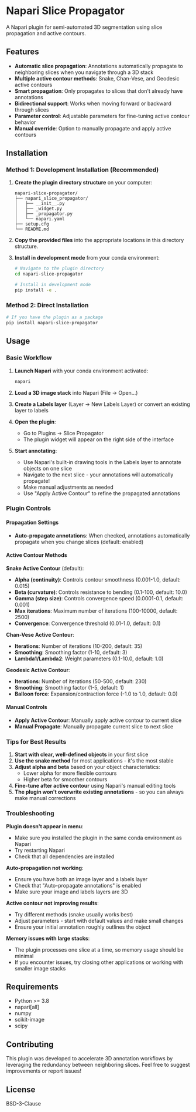 # Napari Slice Propagator

A Napari plugin for semi-automated 3D segmentation using slice propagation and active contours.

## Features

- **Automatic slice propagation**: Annotations automatically propagate to neighboring slices when you navigate through a 3D stack
- **Multiple active contour methods**: Snake, Chan-Vese, and Geodesic active contours
- **Smart propagation**: Only propagates to slices that don't already have annotations
- **Bidirectional support**: Works when moving forward or backward through slices
- **Parameter control**: Adjustable parameters for fine-tuning active contour behavior
- **Manual override**: Option to manually propagate and apply active contours

## Installation

### Method 1: Development Installation (Recommended)

1. **Create the plugin directory structure** on your computer:
   ```
   napari-slice-propagator/
   ├── napari_slice_propagator/
   │   ├── __init__.py
   │   ├── _widget.py
   │   ├── _propagator.py
   │   └── napari.yaml
   ├── setup.cfg
   └── README.md
   ```

2. **Copy the provided files** into the appropriate locations in this directory structure.

3. **Install in development mode** from your conda environment:
   ```bash
   # Navigate to the plugin directory
   cd napari-slice-propagator
   
   # Install in development mode
   pip install -e .
   ```

### Method 2: Direct Installation
```bash
# If you have the plugin as a package
pip install napari-slice-propagator
```

## Usage

### Basic Workflow

1. **Launch Napari** with your conda environment activated:
   ```bash
   napari
   ```

2. **Load a 3D image stack** into Napari (File → Open...)

3. **Create a Labels layer** (Layer → New Labels Layer) or convert an existing layer to labels

4. **Open the plugin**:
   - Go to Plugins → Slice Propagator
   - The plugin widget will appear on the right side of the interface

5. **Start annotating**:
   - Use Napari's built-in drawing tools in the Labels layer to annotate objects on one slice
   - Navigate to the next slice - your annotations will automatically propagate!
   - Make manual adjustments as needed
   - Use "Apply Active Contour" to refine the propagated annotations

### Plugin Controls

#### Propagation Settings
- **Auto-propagate annotations**: When checked, annotations automatically propagate when you change slices (default: enabled)

#### Active Contour Methods

**Snake Active Contour** (default):
- **Alpha (continuity)**: Controls contour smoothness (0.001-1.0, default: 0.015)
- **Beta (curvature)**: Controls resistance to bending (0.1-100, default: 10.0)
- **Gamma (step size)**: Controls convergence speed (0.0001-0.1, default: 0.001)
- **Max iterations**: Maximum number of iterations (100-10000, default: 2500)
- **Convergence**: Convergence threshold (0.01-1.0, default: 0.1)

**Chan-Vese Active Contour**:
- **Iterations**: Number of iterations (10-200, default: 35)
- **Smoothing**: Smoothing factor (1-10, default: 3)
- **Lambda1/Lambda2**: Weight parameters (0.1-10.0, default: 1.0)

**Geodesic Active Contour**:
- **Iterations**: Number of iterations (50-500, default: 230)
- **Smoothing**: Smoothing factor (1-5, default: 1)
- **Balloon force**: Expansion/contraction force (-1.0 to 1.0, default: 0.0)

#### Manual Controls
- **Apply Active Contour**: Manually apply active contour to current slice
- **Manual Propagate**: Manually propagate current slice to next slice

### Tips for Best Results

1. **Start with clear, well-defined objects** in your first slice
2. **Use the snake method** for most applications - it's the most stable
3. **Adjust alpha and beta** based on your object characteristics:
   - Lower alpha for more flexible contours
   - Higher beta for smoother contours
4. **Fine-tune after active contour** using Napari's manual editing tools
5. **The plugin won't overwrite existing annotations** - so you can always make manual corrections

### Troubleshooting

**Plugin doesn't appear in menu**:
- Make sure you installed the plugin in the same conda environment as Napari
- Try restarting Napari
- Check that all dependencies are installed

**Auto-propagation not working**:
- Ensure you have both an image layer and a labels layer
- Check that "Auto-propagate annotations" is enabled
- Make sure your image and labels layers are 3D

**Active contour not improving results**:
- Try different methods (snake usually works best)
- Adjust parameters - start with default values and make small changes
- Ensure your initial annotation roughly outlines the object

**Memory issues with large stacks**:
- The plugin processes one slice at a time, so memory usage should be minimal
- If you encounter issues, try closing other applications or working with smaller image stacks

## Requirements

- Python >= 3.8
- napari[all]
- numpy
- scikit-image
- scipy

## Contributing

This plugin was developed to accelerate 3D annotation workflows by leveraging the redundancy between neighboring slices. Feel free to suggest improvements or report issues!

## License

BSD-3-Clause